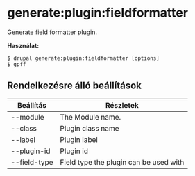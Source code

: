 # generate:plugin:fieldformatter
Generate field formatter plugin.

**Használat:**
```
$ drupal generate:plugin:fieldformatter [options]
$ gpff  
```

## Rendelkezésre álló beállítások
Beállítás | Részletek
-------|-------------
--module | The Module name.
--class | Plugin class name
--label | Plugin label
--plugin-id | Plugin id
--field-type | Field type the plugin can be used with
